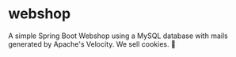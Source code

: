 # webshop
A simple Spring Boot Webshop using a MySQL database with mails generated by Apache's Velocity.
We sell cookies. 🍪
